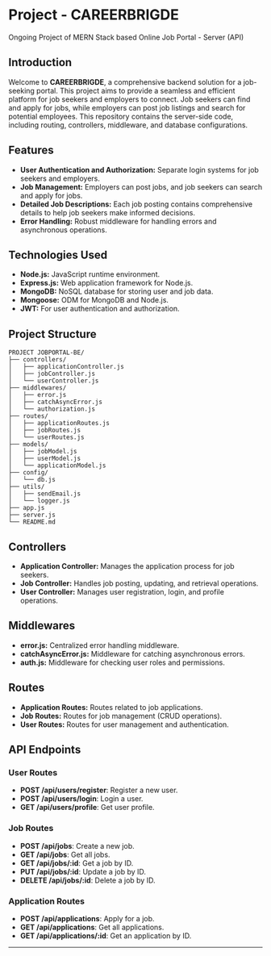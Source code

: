 # Project - CAREERBRIGDE
Ongoing Project of MERN Stack based Online Job Portal - Server (API)

## Introduction

Welcome to **CAREERBRIGDE**, a comprehensive backend solution for a job-seeking portal. This project aims to provide a seamless and efficient platform for job seekers and employers to connect. Job seekers can find and apply for jobs, while employers can post job listings and search for potential employees. This repository contains the server-side code, including routing, controllers, middleware, and database configurations.

## Features

- **User Authentication and Authorization:** Separate login systems for job seekers and employers.
- **Job Management:** Employers can post jobs, and job seekers can search and apply for jobs.
- **Detailed Job Descriptions:** Each job posting contains comprehensive details to help job seekers make informed decisions.
- **Error Handling:** Robust middleware for handling errors and asynchronous operations.

## Technologies Used

- **Node.js:** JavaScript runtime environment.
- **Express.js:** Web application framework for Node.js.
- **MongoDB:** NoSQL database for storing user and job data.
- **Mongoose:** ODM for MongoDB and Node.js.
- **JWT:** For user authentication and authorization.

## Project Structure

```plaintext
PROJECT JOBPORTAL-BE/
├── controllers/
│   ├── applicationController.js
│   ├── jobController.js
│   └── userController.js
├── middlewares/
│   ├── error.js
│   ├── catchAsyncError.js
│   └── authorization.js
├── routes/
│   ├── applicationRoutes.js
│   ├── jobRoutes.js
│   └── userRoutes.js
├── models/
│   ├── jobModel.js
│   ├── userModel.js
│   └── applicationModel.js
├── config/
│   └── db.js
├── utils/
│   ├── sendEmail.js
│   └── logger.js
├── app.js
├── server.js
└── README.md
```

## Controllers

- **Application Controller:** Manages the application process for job seekers.
- **Job Controller:** Handles job posting, updating, and retrieval operations.
- **User Controller:** Manages user registration, login, and profile operations.

## Middlewares

- **error.js:** Centralized error handling middleware.
- **catchAsyncError.js:** Middleware for catching asynchronous errors.
- **auth.js:** Middleware for checking user roles and permissions.

## Routes

- **Application Routes:** Routes related to job applications.
- **Job Routes:** Routes for job management (CRUD operations).
- **User Routes:** Routes for user management and authentication.
## API Endpoints

### User Routes

- **POST /api/users/register**: Register a new user.
- **POST /api/users/login**: Login a user.
- **GET /api/users/profile**: Get user profile.

### Job Routes

- **POST /api/jobs**: Create a new job.
- **GET /api/jobs**: Get all jobs.
- **GET /api/jobs/:id**: Get a job by ID.
- **PUT /api/jobs/:id**: Update a job by ID.
- **DELETE /api/jobs/:id**: Delete a job by ID.

### Application Routes

- **POST /api/applications**: Apply for a job.
- **GET /api/applications**: Get all applications.
- **GET /api/applications/:id**: Get an application by ID.

---
